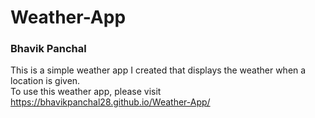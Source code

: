 # Weather-App
### Bhavik Panchal

This is a simple weather app I created that displays the weather when a location is given.\
To use this weather app, please visit https://bhavikpanchal28.github.io/Weather-App/ 

